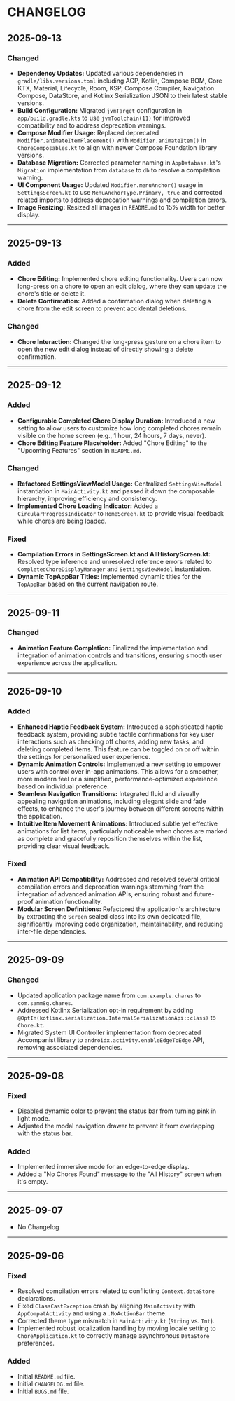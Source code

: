 # CHANGELOG

## 2025-09-13

### Changed

- **Dependency Updates:** Updated various dependencies in `gradle/libs.versions.toml` including AGP, Kotlin, Compose BOM, Core KTX, Material, Lifecycle, Room, KSP, Compose Compiler, Navigation Compose, DataStore, and Kotlinx Serialization JSON to their latest stable versions.
- **Build Configuration:** Migrated `jvmTarget` configuration in `app/build.gradle.kts` to use `jvmToolchain(11)` for improved compatibility and to address deprecation warnings.
- **Compose Modifier Usage:** Replaced deprecated `Modifier.animateItemPlacement()` with `Modifier.animateItem()` in `ChoreComposables.kt` to align with newer Compose Foundation library versions.
- **Database Migration:** Corrected parameter naming in `AppDatabase.kt`'s `Migration` implementation from `database` to `db` to resolve a compilation warning.
- **UI Component Usage:** Updated `Modifier.menuAnchor()` usage in `SettingsScreen.kt` to use `MenuAnchorType.Primary, true` and corrected related imports to address deprecation warnings and compilation errors.
- **Image Resizing:** Resized all images in `README.md` to 15% width for better display.

---

## 2025-09-13

### Added

- **Chore Editing:** Implemented chore editing functionality. Users can now long-press on a chore to open an edit dialog, where they can update the chore's title or delete it.
- **Delete Confirmation:** Added a confirmation dialog when deleting a chore from the edit screen to prevent accidental deletions.

### Changed

- **Chore Interaction:** Changed the long-press gesture on a chore item to open the new edit dialog instead of directly showing a delete confirmation.

---

## 2025-09-12

### Added

- **Configurable Completed Chore Display Duration:** Introduced a new setting to allow users to customize how long completed chores remain visible on the home screen (e.g., 1 hour, 24 hours, 7 days, never).
- **Chore Editing Feature Placeholder:** Added "Chore Editing" to the "Upcoming Features" section in `README.md`.

### Changed

- **Refactored SettingsViewModel Usage:** Centralized `SettingsViewModel` instantiation in `MainActivity.kt` and passed it down the composable hierarchy, improving efficiency and consistency.
- **Implemented Chore Loading Indicator:** Added a `CircularProgressIndicator` to `HomeScreen.kt` to provide visual feedback while chores are being loaded.

### Fixed

- **Compilation Errors in SettingsScreen.kt and AllHistoryScreen.kt:** Resolved type inference and unresolved reference errors related to `CompletedChoreDisplayManager` and `SettingsViewModel` instantiation.
- **Dynamic TopAppBar Titles:** Implemented dynamic titles for the `TopAppBar` based on the current navigation route.

---

## 2025-09-11

### Changed

- **Animation Feature Completion:** Finalized the implementation and integration of animation controls and transitions, ensuring smooth user experience across the application.

---

## 2025-09-10

### Added

- **Enhanced Haptic Feedback System:** Introduced a sophisticated haptic feedback system, providing subtle tactile confirmations for key user interactions such as checking off chores, adding new tasks, and deleting completed items. This feature can be toggled on or off within the settings for personalized user experience.
- **Dynamic Animation Controls:** Implemented a new setting to empower users with control over in-app animations. This allows for a smoother, more modern feel or a simplified, performance-optimized experience based on individual preference.
- **Seamless Navigation Transitions:** Integrated fluid and visually appealing navigation animations, including elegant slide and fade effects, to enhance the user's journey between different screens within the application.
- **Intuitive Item Movement Animations:** Introduced subtle yet effective animations for list items, particularly noticeable when chores are marked as complete and gracefully reposition themselves within the list, providing clear visual feedback.

### Fixed

- **Animation API Compatibility:** Addressed and resolved several critical compilation errors and deprecation warnings stemming from the integration of advanced animation APIs, ensuring robust and future-proof animation functionality.
- **Modular Screen Definitions:** Refactored the application's architecture by extracting the `Screen` sealed class into its own dedicated file, significantly improving code organization, maintainability, and reducing inter-file dependencies.

---

## 2025-09-09

### Changed

- Updated application package name from `com.example.chares` to `com.samm8g.chares`.
- Addressed Kotlinx Serialization opt-in requirement by adding `@OptIn(kotlinx.serialization.InternalSerializationApi::class)` to `Chore.kt`.
- Migrated System UI Controller implementation from deprecated Accompanist library to `androidx.activity.enableEdgeToEdge` API, removing associated dependencies.

---

## 2025-09-08

### Fixed

- Disabled dynamic color to prevent the status bar from turning pink in light mode.
- Adjusted the modal navigation drawer to prevent it from overlapping with the status bar.

### Added

- Implemented immersive mode for an edge-to-edge display.
- Added a "No Chores Found" message to the "All History" screen when it's empty.

---
## 2025-09-07

- No Changelog

---

## 2025-09-06

### Fixed

- Resolved compilation errors related to conflicting `Context.dataStore` declarations.
- Fixed `ClassCastException` crash by aligning `MainActivity` with `AppCompatActivity` and using a `.NoActionBar` theme.
- Corrected theme type mismatch in `MainActivity.kt` (`String` vs. `Int`).
- Implemented robust localization handling by moving locale setting to `ChoreApplication.kt` to correctly manage asynchronous `DataStore` preferences.

### Added

- Initial `README.md` file.
- Initial `CHANGELOG.md` file.
- Initial `BUGS.md` file.
